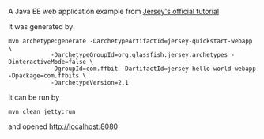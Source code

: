 A Java EE web application example from [Jersey's official tutorial](https://jersey.java.net/documentation/latest/getting-started.html)

It was generated by:

    mvn archetype:generate -DarchetypeArtifactId=jersey-quickstart-webapp \
                -DarchetypeGroupId=org.glassfish.jersey.archetypes -DinteractiveMode=false \
                -DgroupId=com.ffbit -DartifactId=jersey-hello-world-webapp -Dpackage=com.ffbits \
                -DarchetypeVersion=2.1

It can be run by

    mvn clean jetty:run

and opened [http://localhost:8080](http://localhost:8080)
